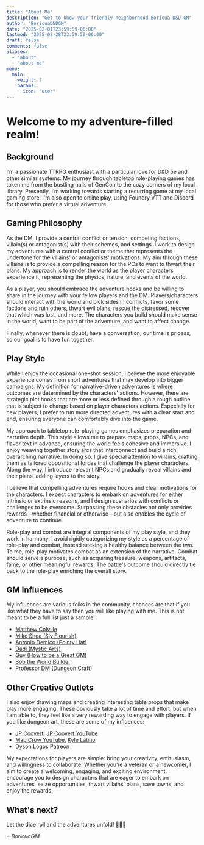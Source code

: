 ```yaml
---
title: "About Me"
description: "Get to know your friendly neighborhood Boricua D&D GM"
author: "BoricuaDNDGM"
date: "2025-02-01T23:59:59-06:00"
lastmod: "2025-02-28T23:59:59-06:00"
draft: false
comments: false
aliases:
  - "about"
  - "about-me"
menu:
  main:
    weight: 2
    params:
      icon: "user"
---
```


# Welcome to my adventure-filled realm!

## Background

I’m a passionate TTRPG enthusiast with a particular love for D&D 5e and other similar systems.
My journey through tabletop role-playing games has taken me from the bustling halls of GenCon to the cozy corners of my local library.
Presently, I’m working towards starting a recurring game at my local gaming store.
I'm also open to online play, using Foundry VTT and Discord for those who prefer a virtual adventure.

## Gaming Philosophy

As the DM, I provide a central conflict or tension, competing factions, villain(s) or antagonist(s) with their schemes, and settings.
I work to design my adventures with a central conflict or theme that represents the undertone for the villains' or antagonists' motivations.
My aim through these villains is to provide a compelling reason for the PCs to want to thwart their plans.
My approach is to render the world as the player characters experience it, representing the physics, nature, and events of the world.

As a player, you should embrace the adventure hooks and be willing to share in the journey with your fellow players and the DM.
Players/characters should interact with the world and pick sides in conflicts, favor some factions and ruin others, thwart evil plans, rescue the distressed, recover that which was lost, and more.
The characters you build should make sense in the world, want to be part of the adventure, and want to affect change.

Finally, whenever there is doubt, have a conversation; our time is pricess, so our goal is to have fun together.

## Play Style

While I enjoy the occasional one-shot session, I believe the more enjoyable experience comes from short adventures that may develop into bigger campaigns.
My definition for narrative-driven adventures is where outcomes are determined by the characters' actions.
However, there are strategic plot hooks that are more or less defined through a rough outline that is subject to change based on player characters actions.
Especially for new players, I prefer to run more directed adventures with a clear start and end, ensuring everyone can comfortably dive into the game.

My approach to tabletop role-playing games emphasizes preparation and narrative depth.
This style allows me to prepare maps, props, NPCs, and flavor text in advance, ensuring the world feels cohesive and immersive.
I enjoy weaving together story arcs that interconnect and build a rich, overarching narrative.
In doing so, I give special attention to villains, crafting them as tailored oppositional forces that challenge the player characters.
Along the way, I introduce relevant NPCs and gradually reveal villains and their plans, adding layers to the story.

I believe that compelling adventures require hooks and clear motivations for the characters.
I expect characters to embark on adventures for either intrinsic or extrinsic reasons, and I design scenarios with conflicts or challenges to be overcome.
Surpassing these obstacles not only provides rewards—whether financial or otherwise—but also enables the cycle of adventure to continue.

Role-play and combat are integral components of my play style, and they work in harmony.
I avoid rigidly categorizing my style as a percentage of role-play and combat, instead seeking a healthy balance between the two.
To me, role-play motivates combat as an extension of the narrative.
Combat should serve a purpose, such as acquiring treasure, weapons, artifacts, fame, or other meaningful rewards.
The battle's outcome should directly tie back to the role-play enriching the overall story.

## GM Influences

My influences are various folks in the community, chances are that if you like what they have to say then you will like playing with me.
This is not meant to be a full list just a sample.

- [Matthew Colville](https://youtube.com/playlist?list=PLlUk42GiU2guNzWBzxn7hs8MaV7ELLCP_&si=hHlv9SFYQeWnnv6w)
- [Mike Shea (Sly Flourish)](https://slyflourish.com/)
- [Antonio Demico (Pointy Hat)](https://www.youtube.com/@pointyhatstudios)
- [Dadi (Mystic Arts)](https://www.youtube.com/@Mystic-Arts-DM)
- [Guy (How to be a Great GM)](https://www.greatgamemaster.com/dm/about-us/)
- [Bob the World Builder](https://www.youtube.com/@BobWorldBuilder)
- [Professor DM (Dungeon Craft)](www.youtube.com/@DUNGEONCRAFT1)

## Other Creative Outlets

I also enjoy drawing maps and creating interesting table props that make play more engaging.
These obviously take a lot of time and effort, but when I am able to, they feel like a very rewarding way to engage with players.
If you like dungeon art, these are some of my influences:

- [JP Coovert](https://www.jpcoovert.com/), [JP Coovert YouTube](https://www.youtube.com/@JPCoovert)
- [Map Crow YouTube](https://www.youtube.com/c/MapCrow), [Kyle Latino](https://www.kylelatino.com)
- [Dyson Logos Patreon](https://www.patreon.com/dysonlogos)

My expectations for players are simple: bring your creativity, enthusiasm, and willingness to collaborate.
Whether you’re a veteran or a newcomer, I aim to create a welcoming, engaging, and exciting environment.
I encourage you to design characters that are eager to embark on adventures, seize opportunities, thwart villains' plans, save towns, and enjoy the rewards.

## What's next?

Let the dice roll and the adventures unfold! 🚀🎲📜

*--BoricuaGM*
